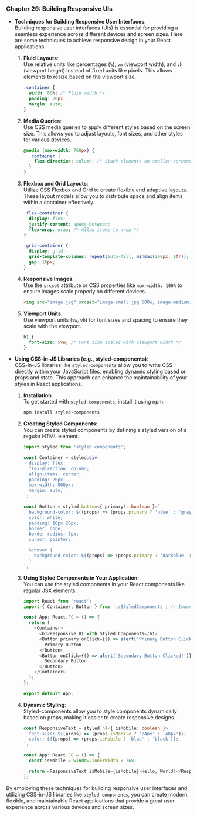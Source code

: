 ### Chapter 29: Building Responsive UIs

- **Techniques for Building Responsive User Interfaces**:  
  Building responsive user interfaces (UIs) is essential for providing a seamless experience across different devices and screen sizes. Here are some techniques to achieve responsive design in your React applications:

  1. **Fluid Layouts**:  
     Use relative units like percentages (`%`), `vw` (viewport width), and `vh` (viewport height) instead of fixed units like pixels. This allows elements to resize based on the viewport size.

     ```css
     .container {
       width: 80%; /* Fluid width */
       padding: 20px;
       margin: auto;
     }
     ```

  2. **Media Queries**:  
     Use CSS media queries to apply different styles based on the screen size. This allows you to adjust layouts, font sizes, and other styles for various devices.

     ```css
     @media (max-width: 768px) {
       .container {
         flex-direction: column; /* Stack elements on smaller screens */
       }
     }
     ```

  3. **Flexbox and Grid Layouts**:  
     Utilize CSS Flexbox and Grid to create flexible and adaptive layouts. These layout models allow you to distribute space and align items within a container effectively.

     ```css
     .flex-container {
       display: flex;
       justify-content: space-between;
       flex-wrap: wrap; /* Allow items to wrap */
     }

     .grid-container {
       display: grid;
       grid-template-columns: repeat(auto-fill, minmax(200px, 1fr)); /* Responsive grid */
       gap: 16px;
     }
     ```

  4. **Responsive Images**:  
     Use the `srcset` attribute or CSS properties like `max-width: 100%` to ensure images scale properly on different devices.

     ```html
     <img src="image.jpg" srcset="image-small.jpg 600w, image-medium.jpg 1200w, image-large.jpg 1800w" alt="Responsive" style="max-width: 100%;">
     ```

  5. **Viewport Units**:  
     Use viewport units (`vw`, `vh`) for font sizes and spacing to ensure they scale with the viewport.

     ```css
     h1 {
       font-size: 5vw; /* Font size scales with viewport width */
     }
     ```

- **Using CSS-in-JS Libraries (e.g., styled-components)**:  
  CSS-in-JS libraries like `styled-components` allow you to write CSS directly within your JavaScript files, enabling dynamic styling based on props and state. This approach can enhance the maintainability of your styles in React applications.

  1. **Installation**:  
     To get started with `styled-components`, install it using npm:

     ```bash
     npm install styled-components
     ```

  2. **Creating Styled Components**:  
     You can create styled components by defining a styled version of a regular HTML element.

     ```typescript
     import styled from 'styled-components';

     const Container = styled.div`
       display: flex;
       flex-direction: column;
       align-items: center;
       padding: 20px;
       max-width: 800px;
       margin: auto;
     `;

     const Button = styled.button<{ primary?: boolean }>`
       background-color: ${(props) => (props.primary ? 'blue' : 'gray')};
       color: white;
       padding: 10px 20px;
       border: none;
       border-radius: 5px;
       cursor: pointer;

       &:hover {
         background-color: ${(props) => (props.primary ? 'darkblue' : 'darkgray')};
       }
     `;
     ```

  3. **Using Styled Components in Your Application**:  
     You can use the styled components in your React components like regular JSX elements.

     ```typescript
     import React from 'react';
     import { Container, Button } from './StyledComponents'; // Import your styled components

     const App: React.FC = () => {
       return (
         <Container>
           <h1>Responsive UI with Styled Components</h1>
           <Button primary onClick={() => alert('Primary Button Clicked!')}>
             Primary Button
           </Button>
           <Button onClick={() => alert('Secondary Button Clicked!')}>
             Secondary Button
           </Button>
         </Container>
       );
     };

     export default App;
     ```

  4. **Dynamic Styling**:  
     Styled-components allow you to style components dynamically based on props, making it easier to create responsive designs.

     ```typescript
     const ResponsiveText = styled.h1<{ isMobile: boolean }>`
       font-size: ${(props) => (props.isMobile ? '24px' : '48px')};
       color: ${(props) => (props.isMobile ? 'blue' : 'black')};
     `;

     const App: React.FC = () => {
       const isMobile = window.innerWidth < 768;

       return <ResponsiveText isMobile={isMobile}>Hello, World!</ResponsiveText>;
     };
     ```

By employing these techniques for building responsive user interfaces and utilizing CSS-in-JS libraries like `styled-components`, you can create modern, flexible, and maintainable React applications that provide a great user experience across various devices and screen sizes.